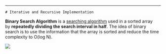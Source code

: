 
---

`# Iterative and Recursive Implementation`


****Binary Search**** ****Algorithm**** is a [searching algorithm](https://www.geeksforgeeks.org/searching-algorithms/) used in a sorted array by ****repeatedly dividing the search interval in half****. The idea of binary search is to use the information that the array is sorted and reduce the time complexity to O(log N).

![](https://media.geeksforgeeks.org/wp-content/uploads/20240506155201/binnary-search-.webp)

